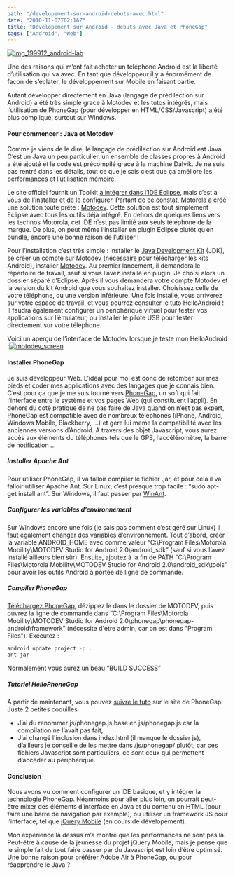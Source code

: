 ```yaml
---
path: "/developement-sur-android-debuts-avec.html"
date: "2010-11-07T02:16Z"
title: "Dévelopement sur Android - débuts avec Java et PhoneGap"
tags: ["Android", "Web"]
---
```


[![img_199912_android-lab](http://lh4.ggpht.com/_lEhuTvDBOnM/TNX9_we3cUI/AAAAAAAAANs/eeLW0onHKx8/img_199912_android-lab_thumb.jpg?imgmax=800 "img_199912_android-lab")](http://lh6.ggpht.com/_lEhuTvDBOnM/TNX9_pJuUkI/AAAAAAAAANo/Xt8RjCH4YrE/s1600-h/img_199912_android-lab2.jpg)

Une des raisons qui m’ont fait acheter un téléphone Android est la liberté d’utilisation qui va avec. En tant que développeur il y a énormément de façon de s’éclater, le développement sur Mobile en faisant partie.

Autant développer directement en Java (langage de prédilection sur Android) a été très simple grace à Motodev et les tutos intégrés, mais l’utilisation de PhoneGap (pour développer en HTML/CSS/Javascript) a été plus compliqué, surtout sur Windows.

#### Pour commencer : Java et Motodev

Comme je viens de le dire, le langage de prédilection sur Android est Java. C’est un Java un peu particulier, un ensemble de classes propres à Android a été ajouté et le code est précompilé grace à la machine Dalvik. Je ne suis pas rentré dans les détails, tout ce que je sais c’est que ça améliore les performances et l’utilisation mémoire.

Le site officiel fournit un Toolkit [à intégrer dans l’IDE Eclipse](http://developer.android.com/guide/developing/eclipse-adt.html), mais c’est à vous de l’installer et de le configurer. Partant de ce constat, Motorola a créé une solution toute prête : [Motodev](http://developer.motorola.com/docstools/motodevstudio/). Cette solution est tout simplement Eclipse avec tous les outils déjà intégré. En dehors de quelques liens vers les technos Motorola, cet IDE n’est pas limité aux seuls téléphone de la marque. De plus, on peut même l’installer en plugin Eclipse plutôt qu’en bundle, encore une bonne raison de l’utiliser !

Pour l’installation c’est très simple : installer le [Java Development Kit](http://www.oracle.com/technetwork/java/javase/downloads/index.html) (JDK), se créer un compte sur Motodev (nécessaire pour télécharger les kits Android), installer [Motodev](http://developer.motorola.com/docstools/motodevstudio/). Au premier lancement, il demandera le répertoire de travail, sauf si vous l’avez installé en plugin. Je choisi alors un dossier séparé d’Eclipse. Après il vous demandera votre compte Motodev et la version du kit Android que vous souhaitez installer. Choisissez celle de votre téléphone, ou une version inférieure. Une fois installé, vous arriverez sur votre espace de travail, et vous pourrez consulter le tuto HelloAndroid ! Il faudra également configurer un périphérique virtuel pour tester vos applications sur l’émulateur, ou installer le pilote USB pour tester directement sur votre téléphone.

Voici un aperçu de l’interface de Motodev lorsque je teste mon HelloAndroid :[![motodev_screen](http://lh5.ggpht.com/_lEhuTvDBOnM/TNX-BOlnsZI/AAAAAAAAAN0/tRCWj_m0Cec/motodev_screen_thumb%5B12%5D.jpg?imgmax=800 "motodev_screen")](http://lh3.ggpht.com/_lEhuTvDBOnM/TNX-ApbDdkI/AAAAAAAAANw/E_LENZ1UFng/s1600-h/motodev_screen%5B16%5D.jpg)

#### Installer PhoneGap

Je suis développeur Web. L’idéal pour moi est donc de retomber sur mes pieds et coder mes applications avec des langages que je connais bien. C’est pour ça que je me suis tourné vers [PhoneGap](http://www.phonegap.com/start), un soft qui fait l’interface entre le système et vos pages Web (qui constituent l’appli). En dehors du coté pratique de ne pas faire de Java quand on n’est pas expert, PhoneGap est compatible avec de nombreux téléphones (iPhone, Android, Windows Mobile, Blackberry, …) et gère lui meme la compatibilité avec les anciennes versions d’Android. A travers des objet Javascript, vous aurez accès aux éléments du téléphones tels que le GPS, l’accéléromètre, la barre de notification …

##### Installer Apache Ant

Pour utiliser PhoneGap, il va falloir compiler le fichier .jar, et pour cela il va falloir utiliser Apache Ant. Sur Linux, c’est presque trop facile : “sudo apt-get install ant”. Sur Windows, il faut passer par [WinAnt](http://code.google.com/p/winant/).

##### Configurer les variables d’environnement

Sur Windows encore une fois (je sais pas comment c’est géré sur Linux) il faut également changer des variables d’environnement.
Tout d’abord, créer la variable ANDROID\_HOME avec comme valeur “C:\\Program Files\\Motorola Mobility\\MOTODEV Studio for Android 2.0\\android\_sdk” (sauf si vous l’avez installé ailleurs bien sûr). Ensuite, ajoutez à la fin de PATH “C:\\Program Files\\Motorola Mobility\\MOTODEV Studio for Android 2.0\\android_sdk\\tools” pour avoir les outils Android à portée de ligne de commande.

##### Compiler PhoneGap

[Téléchargez PhoneGap](http://www.phonegap.com/download), dézippez le dans le dossier de MOTODEV, puis ouvrez la ligne de commande dans “C:\\Program Files\\Motorola Mobility\\MOTODEV Studio for Android 2.0\\phonegap\\phonegap-android\\framework” (nécessite d'etre admin, car on est dans "Program Files"). Exécutez :

```bash
android update project -p .
ant jar
```

Normalement vous aurez un beau “BUILD SUCCESS”

##### Tutoriel HelloPhoneGap

A partir de maintenant, vous pouvez [suivre le tuto](http://wiki.phonegap.com/w/page/30862722/phonegap-android-eclipse-quickstart#CreatingANewProject) sur le site de PhoneGap. Juste 2 petites coquilles :

* J’ai du renommer js/phonegap.js.base en js/phonegap.js car la compilation ne l’avait pas fait,
* J’ai changé l'inclusion dans index.html (il manque le dossier js), d’ailleurs je conseille de les mettre dans /js/phonegap/ plutôt, car ces fichiers Javascript sont particuliers, ce sont ceux qui permettent d’accéder au périphérique.

#### Conclusion

Nous avons vu comment configurer un IDE basique, et y intégrer la technologie PhoneGap. Néanmoins pour aller plus loin, on pourrait peut-être mixer des éléments d’interface en Java et du contenu en HTML (pour faire une barre de navigation par exemple), ou utiliser un framework JS pour l’interface, tel que [jQuery Mobile](http://jquerymobile.com/) (en cours de dévelopement).

Mon expérience là dessus m’a montré que les performances ne sont pas là. Peut-être à cause de la jeunesse du projet jQuery Mobile, mais je pense que le simple fait de tout faire passer par du Javascript est loin d’être optimisé. Une bonne raison pour préférer Adobe Air à PhoneGap, ou pour réapprendre le Java ?
